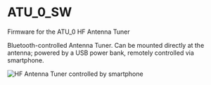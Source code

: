 # ATU_0_SW
Firmware for the ATU_0 HF Antenna Tuner

Bluetooth-controlled Antenna Tuner.
Can be mounted directly at the antenna; powered by a USB power bank, remotely controlled via smartphone.

![HF Antenna Tuner controlled by smartphone](https://github.com/papamidas/ATU_0_SW/blob/master/DSC_1715.JPG)
